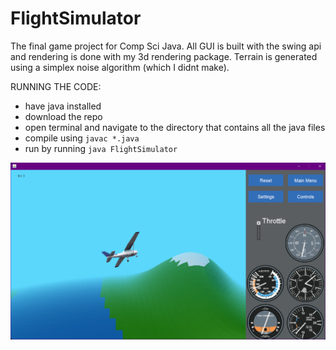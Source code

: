# FlightSimulator
The final game project for Comp Sci Java. 
All GUI is built with the swing api and rendering is done with my 3d rendering package. 
Terrain is generated using a simplex noise algorithm (which I didnt make). 

RUNNING THE CODE:
- have java installed
- download the repo
- open terminal and navigate to the directory that contains all the java files
- compile using `javac *.java`
- run by running `java FlightSimulator`

![alt text](res/unknown.webp)
